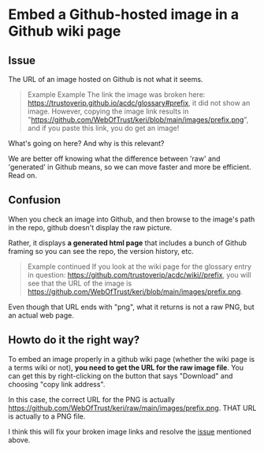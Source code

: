 # Embed a Github-hosted image in a Github wiki page

## Issue

The URL of an image hosted on Github is not what it seems.

> Example 
> Example The link the image was broken here: https://trustoverip.github.io/acdc/glossary#prefix, it did not show an image. However, copying the image link results in "https://github.com/WebOfTrust/keri/blob/main/images/prefix.png", and if you paste this link, you do get an image! 

What's going on here? And why is this relevant?

We are better off knowing what the difference between 'raw' and 'generated' in Github means, so we can move faster and more be efficient. Read on.

## Confusion

When you check an image into Github, and then browse to the image's path in the repo, github doesn't display the raw picture.

Rather, it displays **a generated html page** that includes a bunch of Github framing so you can see the repo, the version history, etc. 

> Example continued
> If you look at the wiki page for the glossary entry in question: https://github.com/trustoverip/acdc/wiki//prefix, you will see that the URL of the image is https://github.com/WebOfTrust/keri/blob/main/images/prefix.png. 

Even though that URL ends with "png", what it returns is not a raw PNG, but an actual web page. 

## Howto do it the right way?

To embed an image properly in a github wiki page (whether the wiki page is a terms wiki or not), **you need to get the URL for the raw image file**. You can get this by right-clicking on the button that says "Download" and choosing "copy link address". 

In this case, the correct URL for the PNG is actually https://github.com/WebOfTrust/keri/raw/main/images/prefix.png. THAT URL is actually to a PNG file.

I think this will fix your broken image links and resolve the [issue](#issue) mentioned above.